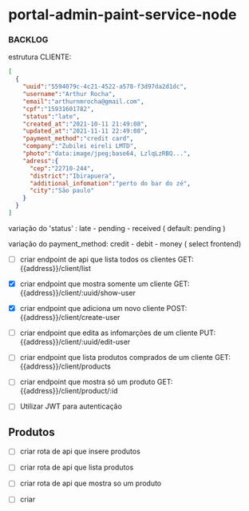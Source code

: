 # portal-admin-paint-service-node


### BACKLOG

  estrutura CLIENTE:
  
  ```json 
  [
    {
      "uuid":"5594079c-4c21-4522-a578-f3d97da2d1dc",
      "username":"Arthur Rocha",
      "email":"arthurnmrocha@gmail.com",
      "cpf":"15931601782",
      "status":"late",
      "created_at":"2021-10-11 21:49:08",
      "updated_at":"2021-11-11 22:49:08",
      "payment_method":"credit card",
      "company":"Zubilei eireli LMTD",
      "photo":"data:image/jpeg;base64, LzlqLzRBQ...",
      "adress":{
        "cep":"22710-244",
        "district":"Ibirapuera",
        "additional_infomation":"perto do bar do zé",
        "city":"São paulo"
      }
    }
  ]
  ```
  
  variação do 'status' : late - pending - received ( default: pending ) 
  
  variação do payment_method: credit - debit - money ( select frontend)
  
- [ ] criar endpoint de api que lista todos os clientes
  GET:
  {{address}}/client/list

- [x] criar endpoint que mostra somente um cliente
  GET:
  {{address}}/client/:uuid/show-user

- [x] criar endpoint que adiciona um novo cliente
  POST:
  {{address}}/client/create-user

- [ ] criar endpoint que edita as infomarções de um cliente
  PUT:
  {{address}}/client/:uuid/edit-user
  
- [ ] criar endpoint que lista produtos comprados de um cliente
  GET:
  {{address}}/client/products
  
  
- [ ] criar endpoint que mostra só um produto
  GET:
  {{address}}/client/product/:id
  
- [ ] Utilizar JWT para autenticação



## Produtos

- [ ] criar rota de api que insere produtos
- [ ] criar rota de api que lista produtos
- [ ] criar rota de api que mostra so um produto
- [ ] criar

